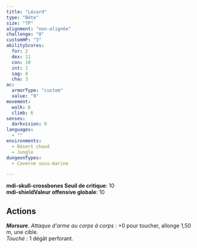 ```yaml
---
title: "Lézard"
type: "Bête"
size: "TP"
alignment: "non-alignée"
challenge: "0"
customHP: "3"
abilityScores:
  for: 2
  dex: 11
  con: 10
  int: 1
  sag: 8
  cha: 3
ac:
  armorType: "custom"
  value: "9"
movement:
  walk: 6
  climb: 6
senses:
  darkvision: 9
languages:
  - ""
environments:
  - Désert chaud
  - Jungle
dungeonTypes:
  - Caverne sous-marine

---
```

**<v-icon>mdi-skull-crossbones</v-icon> Seuil de critique**: 10        
**<v-icon>mdi-shield</v-icon>Valeur offensive globale**: 10  
## Actions
_**Morsure**_. _Attaque d'arme au corps à corps_ : +0 pour toucher, allonge 1,50 m, une cible.  
_Touché_ : 1 dégât perforant.
